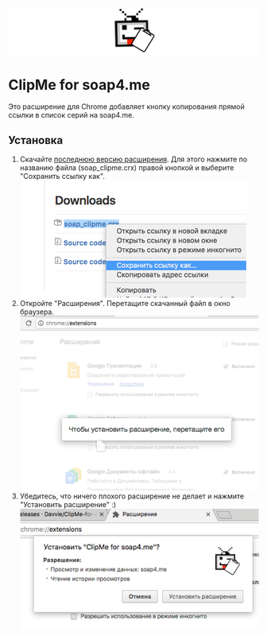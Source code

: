 ![](Assets/header.png)

# ClipMe for soap4.me
Это расширение для Chrome добавляет кнопку копирования прямой ссылки в список серий на soap4.me.

## Установка

1. Скачайте [последнюю версию расширения](https://github.com/Davvie/ClipMe-for-soap/releases). Для этого нажмите по названию файла (soap_clipme.crx) правой кнопкой и выберите "Сохранить ссылку как".
![Screenshot 1](Assets/screen1.png)
2. Откройте "Расширения". Перетащите скачанный файл в окно браузера.
![Screenshot 2](Assets/screen2.png)
3. Убедитесь, что ничего плохого расширение не делает и нажмите "Установить расширение" :)
![Screenshot 3](Assets/screen3.png)
